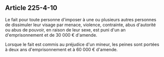 Article 225-4-10
----
Le fait pour toute personne d'imposer à une ou plusieurs autres personnes de
dissimuler leur visage par menace, violence, contrainte, abus d'autorité ou abus
de pouvoir, en raison de leur sexe, est puni d'un an d'emprisonnement et de 30
000 € d'amende.

Lorsque le fait est commis au préjudice d'un mineur, les peines sont portées à
deux ans d'emprisonnement et à 60 000 € d'amende.
